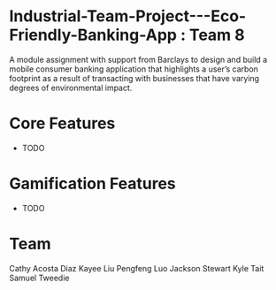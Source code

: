 # Industrial-Team-Project---Eco-Friendly-Banking-App : Team 8

A module assignment with support from Barclays to design and build a mobile consumer banking application
that highlights a user’s carbon footprint as a result of transacting with businesses
that have varying degrees of environmental impact.

# Core Features

- TODO

# Gamification Features 

- TODO

# Team


Cathy Acosta Diaz
Kayee Liu
Pengfeng Luo
Jackson Stewart
Kyle Tait
Samuel Tweedie

